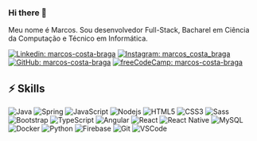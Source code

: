 ### Hi there 👋

Meu nome é Marcos. Sou desenvolvedor Full-Stack, Bacharel em Ciência da Computação e Técnico em Informática.

[![Linkedin: marcos-costa-braga](https://img.shields.io/badge/-Linkedin-blue?style=flat-square&logo=Linkedin&logoColor=white&link=https://www.linkedin.com/in/marcos-costa-braga)](https://www.linkedin.com/in/marcos-costa-braga)
[![Instagram: marcos_costa_braga](https://img.shields.io/badge/-Instagram-E4405F?style=flat-square&logo=Instagram&logoColor=white&link=https://www.instagram.com/marcos_costa_braga)](https://www.instagram.com/marcos_costa_braga)
[![GitHub: marcos-costa-braga](https://img.shields.io/badge/-GitHub-181717?style=flat-square&logo=github&link=https://www.github.com/marcos-costa-braga)](https://www.github.com/marcos-costa-braga)
[![freeCodeCamp: marcos-costa-braga](https://img.shields.io/badge/-freeCodeCamp-0A0A23?style=flat-square&logo=freeCodeCamp&link=https://www.freecodecamp.org/marcos-costa-braga)](https://www.freecodecamp.org/marcos-costa-braga)

## ⚡ Skills

![Java](https://img.shields.io/badge/-Java-007396?style=flat-square&logo=java)
![Spring](https://img.shields.io/badge/-Spring-6DB33F?style=flat-square&logo=spring&logoColor=white)
![JavaScript](https://img.shields.io/badge/-JavaScript-black?style=flat-square&logo=javascript)
![Nodejs](https://img.shields.io/badge/-Nodejs-339933?style=flat-square&logo=Node.js&logoColor=white)
![HTML5](https://img.shields.io/badge/-HTML5-E34F26?style=flat-square&logo=html5&logoColor=white)
![CSS3](https://img.shields.io/badge/-CSS3-1572B6?style=flat-square&logo=css3)
![Sass](https://img.shields.io/badge/-Sass-CC6699?style=flat-square&logo=sass&logoColor=white)
![Bootstrap](https://img.shields.io/badge/-Bootstrap-563D7C?style=flat-square&logo=bootstrap)
![TypeScript](https://img.shields.io/badge/-TypeScript-007ACC?style=flat-square&logo=typescript)
![Angular](https://img.shields.io/badge/-Angular-DD0031?style=flat-square&logo=angular)
![React](https://img.shields.io/badge/-React-61DAFB?style=flat-square&logo=React&logoColor=black)
![React Native](https://img.shields.io/badge/-React%20Native-61DAFB?style=flat-square&logo=React&logoColor=black)
![MySQL](https://img.shields.io/badge/-MySQL-4479A1?style=flat-square&logo=mysql&logoColor=white)
![Docker](https://img.shields.io/badge/-Docker-2496ED?style=flat-square&logo=docker&logoColor=white)
![Python](https://img.shields.io/badge/-Python-3776AB?style=flat-square&logo=Python&logoColor=white)
![Firebase](https://img.shields.io/badge/Firebase-FFCA28?style=flat-square&logo=firebase&logoColor=white)
![Git](https://img.shields.io/badge/-Git-black?style=flat-square&logo=git)
![VSCode](https://img.shields.io/badge/-VSCode-007ACC?style=flat-square&logo=visual-studio-code&logoColor=white)
